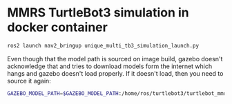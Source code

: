 # MMRS TurtleBot3 simulation in docker container

```bash
ros2 launch nav2_bringup unique_multi_tb3_simulation_launch.py
```

Even though that the model path is sourced on image build, gazebo doesn't acknowledge that and tries to download models form the internet which hangs and gazebo doesn't load properly. If it doesn't load, then you need to source it again:

```bash
GAZEBO_MODEL_PATH=$GAZEBO_MODEL_PATH:/home/ros/turtlebot3/turtlebot_mmrs/models
```
